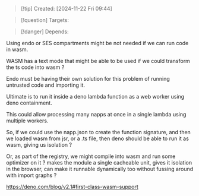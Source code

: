 
>[!tip] Created: [2024-11-22 Fri 09:44]

>[!question] Targets: 

>[!danger] Depends: 

Using endo or SES compartments might be not needed if we can run code in wasm.

WASM has a text mode that might be able to be used if we could transform the ts code into wasm ?

Endo must be having their own solution for this problem of running untrusted code and importing it.

Ultimate is to run it inside a deno lambda function as a web worker using deno containment.

This could allow processing many napps at once in a single lambda using multiple workers.

So, if we could use the napp.json to create the function signature, and then we loaded wasm from jsr, or a .ts file, then deno should be able to run it as wasm, giving us isolation ?

Or, as part of the registry, we might compile into wasm and run some optimizer on it ?  makes the module a single cacheable unit, gives it isolation in the browser, can make it runnable dynamically too without fussing around with import graphs ?

https://deno.com/blog/v2.1#first-class-wasm-support